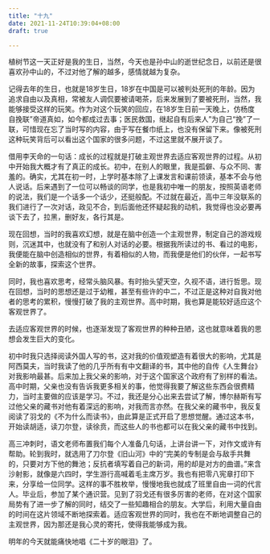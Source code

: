 ```yaml
---
title: "十九"
date: 2021-11-24T10:39:04+08:00
draft: true

---
```


植树节这一天正好是我的生日，当然，今天也是孙中山的逝世纪念日，以前还是很喜欢孙中山的，不过对他了解的越多，感情就越为复杂。

记得去年的生日，也就是18岁生日，18岁在中国是可以被判处死刑的年龄。因为追求自由以及真相，常被友人调侃要被请喝茶，后来发展到了要被死刑，当然，我能够接受这样的玩笑。作为对这个玩笑的回应，在18岁生日前一天晚上，仿杨度自挽联”帝道真如，如今都成过去事；医民救国，继起自有后来人”为自己“挽”了一联，可惜现在忘了当时写的内容，由于写在餐巾纸上，也没有保留下来。像被死刑这种玩笑背后可以看出这个国家的很多问题，不过这里就不展开谈了。

借用李天命的一句话：成长的过程就是打破主观世界去适应客观世界的过程。从初中开始我大概才有了真正的成长。初中，在别人的眼里，我是孤僻、与众不同、害羞的。确实，尤其在初一时，上学时基本除了上课发言和课前领读，基本不会与他人说话。后来遇到了一位可以畅谈的同学，也是我初中唯一的朋友，按照英语老师的说法，我们是一个话多一个话少，还挺般配。不过就在最近，高中三年没联系的我们进行了一次对话，政见不合，到后面他还怀疑起我的动机，我觉得也没必要再谈下去了，拉黑，删好友，各行其是。

现在回想，当时的我喜欢幻想，就是在脑中创造一个主观世界，制定自己的游戏规则，沉迷其中，也就没有了和别人对话的必要。根据我所读过的书、看过的电影，我便能在脑中创造相似的世界，有着相似的人物，而我便是他们的伙伴，一起书写全新的故事，探索这个世界。

同时，我也喜欢思考，经常头脑风暴。有时抬头望天空，久视不语，进行哲思。现在回想，当时的思想还是过于幼稚，甚至有些许的中二，不过正是这种对自我对他者的思考的累积，慢慢打破了我的主观世界。高中时期，我也算是能较好适应这个客观世界了。

去适应客观世界的时候，也逐渐发现了客观世界的种种丑陋，这也就意味着我的思想会发生巨大的变化。

初中时我只选择阅读外国人写的书，这对我的价值观塑造有着很大的影响，尤其是阿西莫夫，当时我读了他的几乎所有有中文翻译的书，其中他的自传《人生舞台》对我影响最甚。后来加上我父亲的影响，对于这个国家这个政府有了别样的看法。高中时期，父亲也没有告诉我更多相关的事，他觉得我要了解这些东西会很费精力，当时主要做的应该是学习。不过，我还是分心出来去尝试了解，博尔赫斯有写过他父亲的藏书对他有着深远的影响，对我而言亦然。在我父亲的藏书中，我反复阅读了羽戈的《不为什么而读书》，由此算是正式开启了思想觉醒。通过这本书，开始读胡适，读刀尔登，读徐贲，而这些人的书也都可以在我父亲的藏书中找到。

高三冲刺时，语文老师布置我们每个人准备几句话，上讲台讲一下，对作文或许有帮助。轮到我时，就选用了刀尔登《旧山河》中的“完美的专制是会与敌手共舞的，只要对方下他的舞池；反抗者填写着自己的新词，用的却是对方的曲谱。”来含沙射影，就像是六四时，学生游行高喊着毛主席万岁。我也有把零八宪章打印下来，分享给一位同学。这样的事不胜枚举，慢慢地我也就成了班里自由一词的代言人。毕业后，参加了某个通识营。见到了羽戈还有很多厉害的老师，在对这个国家局势有了进一步了解的同时，结交了一些知趣相合的朋友。大学后，利用大量自由的时间在这片领域不断地探索着。适应客观世界的同时，我也在不断地调整自己的主观世界，因为那还是我心灵的寄托，使得我能够成为我。

明年的今天就能痛快地唱《二十岁的眼泪》了。
